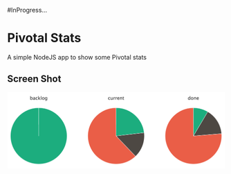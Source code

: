 #InProgress...

Pivotal Stats
==============================

A simple NodeJS app to show some Pivotal stats

## Screen Shot
![screen shot](screenshot.png)
